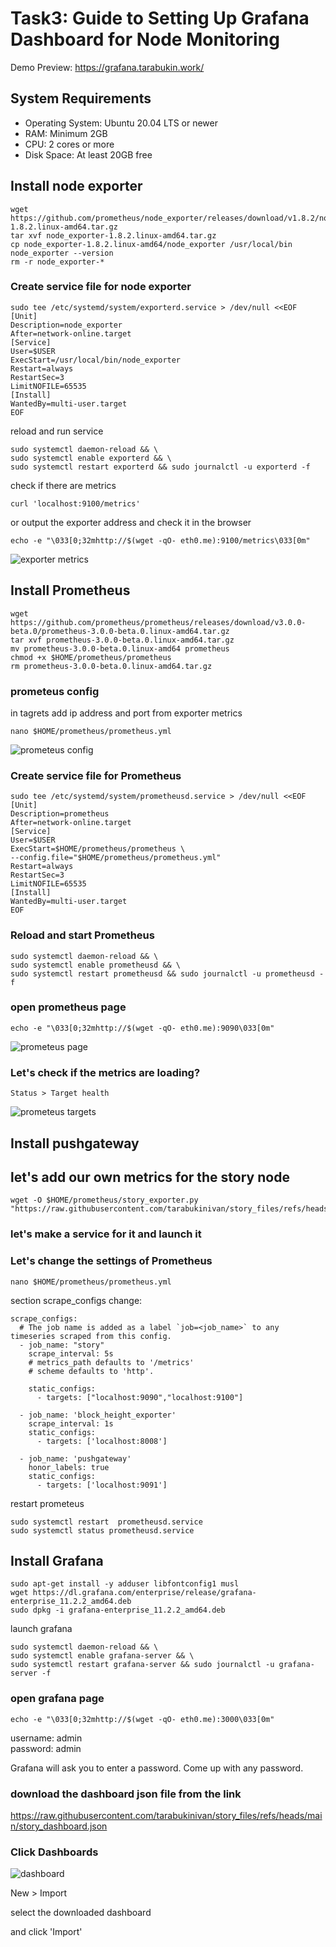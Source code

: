 # Task3: Guide to Setting Up Grafana Dashboard for Node Monitoring
Demo Preview: https://grafana.tarabukin.work/ 
## System Requirements
* Operating System: Ubuntu 20.04 LTS or newer
* RAM: Minimum 2GB
* CPU: 2 cores or more
* Disk Space: At least 20GB free

## Install node exporter
```
wget https://github.com/prometheus/node_exporter/releases/download/v1.8.2/node_exporter-1.8.2.linux-amd64.tar.gz
tar xvf node_exporter-1.8.2.linux-amd64.tar.gz
cp node_exporter-1.8.2.linux-amd64/node_exporter /usr/local/bin
node_exporter --version
rm -r node_exporter-*
```

### Create service file for node exporter
```
sudo tee /etc/systemd/system/exporterd.service > /dev/null <<EOF
[Unit]
Description=node_exporter
After=network-online.target
[Service]
User=$USER
ExecStart=/usr/local/bin/node_exporter
Restart=always
RestartSec=3
LimitNOFILE=65535
[Install]
WantedBy=multi-user.target
EOF
```
reload and run service
```
sudo systemctl daemon-reload && \
sudo systemctl enable exporterd && \
sudo systemctl restart exporterd && sudo journalctl -u exporterd -f
```

check if there are metrics
```
curl 'localhost:9100/metrics'
```
or output the exporter address and check it in the browser
```
echo -e "\033[0;32mhttp://$(wget -qO- eth0.me):9100/metrics\033[0m"
```
![exporter metrics](https://raw.githubusercontent.com/tarabukinivan/story_files/47bb4ce202711cc164004c48f970541d83a543ca/images/exporter_metrics.jpg)

## Install Prometheus
```
wget https://github.com/prometheus/prometheus/releases/download/v3.0.0-beta.0/prometheus-3.0.0-beta.0.linux-amd64.tar.gz
tar xvf prometheus-3.0.0-beta.0.linux-amd64.tar.gz
mv prometheus-3.0.0-beta.0.linux-amd64 prometheus
chmod +x $HOME/prometheus/prometheus
rm prometheus-3.0.0-beta.0.linux-amd64.tar.gz
```
### prometeus config
in tagrets add ip address and port from exporter metrics
```
nano $HOME/prometheus/prometheus.yml
```
![prometeus config](https://raw.githubusercontent.com/tarabukinivan/story_files/refs/heads/main/images/prometeusconfig.png)

### Create service file for Prometheus
```
sudo tee /etc/systemd/system/prometheusd.service > /dev/null <<EOF
[Unit]
Description=prometheus
After=network-online.target
[Service]
User=$USER
ExecStart=$HOME/prometheus/prometheus \
--config.file="$HOME/prometheus/prometheus.yml"
Restart=always
RestartSec=3
LimitNOFILE=65535
[Install]
WantedBy=multi-user.target
EOF
```
### Reload and start Prometheus
```
sudo systemctl daemon-reload && \
sudo systemctl enable prometheusd && \
sudo systemctl restart prometheusd && sudo journalctl -u prometheusd -f
```
### open prometheus page
```
echo -e "\033[0;32mhttp://$(wget -qO- eth0.me):9090\033[0m"
```
![prometeus page](https://raw.githubusercontent.com/tarabukinivan/story_files/refs/heads/main/images/prometeus_page.png)

### Let's check if the metrics are loading?
```
Status > Target health
```
![prometeus targets](https://raw.githubusercontent.com/tarabukinivan/story_files/refs/heads/main/images/prometius_targets.png)

## Install pushgateway

## let's add our own metrics for the story node
```
wget -O $HOME/prometheus/story_exporter.py "https://raw.githubusercontent.com/tarabukinivan/story_files/refs/heads/main/story_exporter.py"
```
### let's make a service for it and launch it

### Let's change the settings of Prometheus
```
nano $HOME/prometheus/prometheus.yml
```

section scrape_configs change:

```
scrape_configs:
  # The job name is added as a label `job=<job_name>` to any timeseries scraped from this config.
  - job_name: "story"
    scrape_interval: 5s
    # metrics_path defaults to '/metrics'
    # scheme defaults to 'http'.

    static_configs:
      - targets: ["localhost:9090","localhost:9100"]

  - job_name: 'block_height_exporter'
    scrape_interval: 1s
    static_configs:
      - targets: ['localhost:8008']

  - job_name: 'pushgateway'
    honor_labels: true
    static_configs:
      - targets: ['localhost:9091']
```

restart prometeus

```
sudo systemctl restart  prometheusd.service
sudo systemctl status prometheusd.service
```

## Install Grafana
```
sudo apt-get install -y adduser libfontconfig1 musl
wget https://dl.grafana.com/enterprise/release/grafana-enterprise_11.2.2_amd64.deb
sudo dpkg -i grafana-enterprise_11.2.2_amd64.deb
```
launch grafana
```
sudo systemctl daemon-reload && \
sudo systemctl enable grafana-server && \
sudo systemctl restart grafana-server && sudo journalctl -u grafana-server -f
```

### open grafana page
```
echo -e "\033[0;32mhttp://$(wget -qO- eth0.me):3000\033[0m"
```
username: admin <br>
password: admin <br>

<p>Grafana will ask you to enter a password. Come up with any password.</p>

### download the dashboard json file from the link
https://raw.githubusercontent.com/tarabukinivan/story_files/refs/heads/main/story_dashboard.json

### Click Dashboards
![dashboard](https://raw.githubusercontent.com/tarabukinivan/story_files/refs/heads/main/images/dashboards.png)

<p>New > Import</p>
select the downloaded dashboard

and click 'Import'

